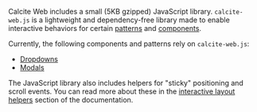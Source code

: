 Calcite Web includes a small (5KB gzipped) JavaScript library. `calcite-web.js` is a lightweight and dependency-free library made to enable interactive behaviors for certain [patterns](../patterns/) and [components](../components).

Currently, the following components and patterns rely on `calcite-web.js`:

- [Dropdowns](../components/#dropdowns)
- [Modals](../patterns/#modals)

The JavaScript library also includes helpers for "sticky" positioning and scroll events. You can read more about these in the [interactive layout helpers](../grid/#interactive-layout-helpers) section of the documentation.